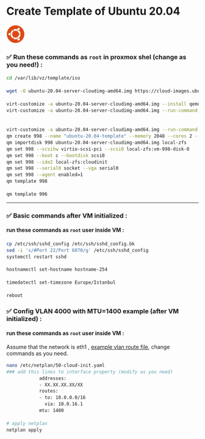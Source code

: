 # Create Template of Ubuntu 20.04
<img src="https://raw.githubusercontent.com/ariadata/proxmox-templates-helpers/main/static/icons/ubuntu.png" alt="Ubuntu on Proxmox" height="48" />

### ✅ Run these commands as `root` in proxmox shel (change as you need!) :
```sh
cd /var/lib/vz/template/iso

wget -O ubuntu-20.04-server-cloudimg-amd64.img https://cloud-images.ubuntu.com/focal/current/focal-server-cloudimg-amd64.img

virt-customize -a ubuntu-20.04-server-cloudimg-amd64.img --install qemu-guest-agent,nano,sudo,rsync
virt-customize -a ubuntu-20.04-server-cloudimg-amd64.img --run-command "sed -i 's/.*PasswordAuthentication.*/PasswordAuthentication yes/g' /etc/ssh/sshd_config"


virt-customize -a ubuntu-20.04-server-cloudimg-amd64.img --run-command "echo 'PermitRootLogin yes' >> /etc/ssh/sshd_config"
qm create 998 --name "ubuntu-20.04-template" --memory 2048 --cores 2 --net0 virtio,bridge=vmbr1
qm importdisk 998 ubuntu-20.04-server-cloudimg-amd64.img local-zfs
qm set 998 --scsihw virtio-scsi-pci --scsi0 local-zfs:vm-998-disk-0
qm set 998 --boot c --bootdisk scsi0
qm set 998 --ide2 local-zfs:cloudinit
qm set 998 --serial0 socket --vga serial0
qm set 998 --agent enabled=1
qm template 998

qm template 996

```
---

### ✅ Basic commands after VM initialized :
#### run these commands as `root` user inside VM :
```sh
cp /etc/ssh/sshd_config /etc/ssh/sshd_config.bk
sed -i 's/#Port 22/Port 6070/g' /etc/ssh/sshd_config
systemctl restart sshd

hostnamectl set-hostname hostname-254

timedatectl set-timezone Europe/Istanbul

reboot

```

### ✅ Config VLAN 4000 with MTU=1400 example (after VM initialized) :
#### run these commands as `root` user inside VM :

Assume that the network is eth1 , [example vlan route file](https://github.com/ariadata/proxmox-templates-helpers/blob/main/static/), change commands as you need.

```sh
nano /etc/netplan/50-cloud-init.yaml
### add this lines to interface property (modify as you need)
            addresses:
            - XX.XX.XX.XX/XX
            routes:
            - to: 10.0.0.0/16
              via: 10.0.16.1
            mtu: 1400

# apply netplan
netplan apply

```
